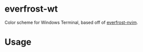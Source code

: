 # everfrost-wt
Color scheme for Windows Terminal, based off of [everfrost-nvim](https://github.com/neanias/everforest-nvim).

# Usage
